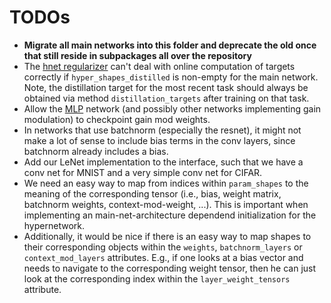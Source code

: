 # TODOs

* **Migrate all main networks into this folder and deprecate the old once that still reside in subpackages all over the repository**
* The [hnet regularizer](../utils/hnet_regularizer) can't deal with online computation of targets correctly if `hyper_shapes_distilled` is non-empty for the main network. Note, the distillation target for the most recent task should always be obtained via method `distillation_targets` after training on that task.
* Allow the [MLP](mlp.py) network (and possibly other networks implementing gain modulation) to checkpoint gain mod weights.
* In networks that use batchnorm (especially the resnet), it might not make a lot of sense to include bias terms in the conv layers, since batchnorm already includes a bias.
* Add our LeNet implementation to the interface, such that we have a conv net for MNIST and a very simple conv net for CIFAR.
* We need an easy way to map from indices within `param_shapes` to the meaning of the corresponding tensor (i.e., bias, weight matrix, batchnorm weights, context-mod-weight, ...). This is important when implementing an main-net-architecture dependend initialization for the hypernetwork.
* Additionally, it would be nice if there is an easy way to map shapes to their corresponding objects within the `weights`, `batchnorm_layers` or `context_mod_layers` attributes. E.g., if one looks at a bias vector and needs to navigate to the corresponding weight tensor, then he can just look at the corresponding index within the `layer_weight_tensors` attribute.
